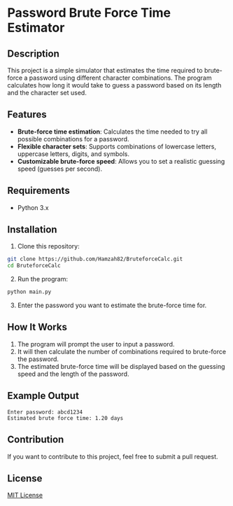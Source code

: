 # Password Brute Force Time Estimator

## Description
This project is a simple simulator that estimates the time required to brute-force a password using different character combinations. The program calculates how long it would take to guess a password based on its length and the character set used.

## Features
- **Brute-force time estimation**: Calculates the time needed to try all possible combinations for a password.
- **Flexible character sets**: Supports combinations of lowercase letters, uppercase letters, digits, and symbols.
- **Customizable brute-force speed**: Allows you to set a realistic guessing speed (guesses per second).

## Requirements
- Python 3.x

## Installation

1. Clone this repository:
```bash
git clone https://github.com/Hamzah82/BruteforceCalc.git
cd BruteforceCalc
```

2. Run the program:
```bash
python main.py
```

3. Enter the password you want to estimate the brute-force time for.

## How It Works
1. The program will prompt the user to input a password.
2. It will then calculate the number of combinations required to brute-force the password.
3. The estimated brute-force time will be displayed based on the guessing speed and the length of the password.

## Example Output

```
Enter password: abcd1234
Estimated brute force time: 1.20 days
```

## Contribution
If you want to contribute to this project, feel free to submit a pull request.

## License
[MIT License](https://opensource.org/licenses/MIT)
